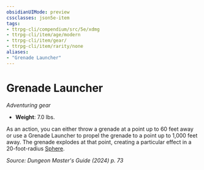 ```yaml
---
obsidianUIMode: preview
cssclasses: json5e-item
tags:
- ttrpg-cli/compendium/src/5e/xdmg
- ttrpg-cli/item/age/modern
- ttrpg-cli/item/gear/
- ttrpg-cli/item/rarity/none
aliases: 
- "Grenade Launcher"
---
```

# Grenade Launcher
*Adventuring gear*  


- **Weight**: 7.0 lbs.

As an action, you can either throw a grenade at a point up to 60 feet away or use a Grenade Launcher to propel the grenade to a point up to 1,000 feet away. The grenade explodes at that point, creating a particular effect in a 20-foot-radius [Sphere](3-Mechanics/CLI/rules/variant-rules/sphere-area-of-effect-xphb.md).

*Source: Dungeon Master's Guide (2024) p. 73*
